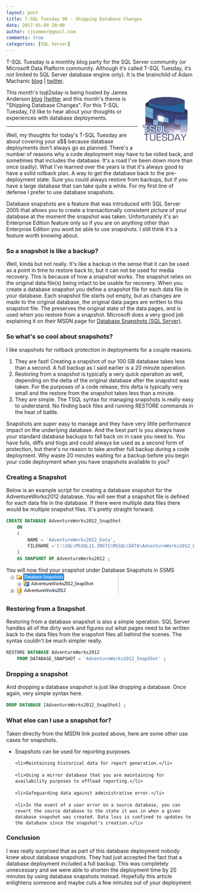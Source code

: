```yaml
---
layout: post
title: T-SQL Tuesday 90 - Shipping Database Changes
date: 2017-05-09 20:00
author: cjsommer@gmail.com
comments: true
categories: [SQL Server]
---
```

T-SQL Tuesday is a monthly blog party for the SQL Server community (or Microsoft Data Platform community. Although it’s called T-SQL Tuesday, it’s not limited to SQL Server database engine only). It is the brainchild of Adam Machanic [blog](http://sqlblog.com/blogs/adam_machanic/) &#124; [twitter](https://twitter.com/AdamMachanic).

<img src="/img/TSQLTuesday.jpg" alt="tsql2sday" align="right">

This month's tsql2sday is being hosted by James Anderson [blog](http://thedatabaseavenger.com/2017/05/t-sql-tuesday-shipping-database-changes/) &#124;[twitter](https://twitter.com/DatabaseAvenger) and this month's theme is "Shipping Database Changes". For this T-SQL Tuesday, I’d like to hear about your thoughts or experiences with database deployments.

<hr>

Well, my thoughts for today's T-SQL Tuesday are about covering your a$$ because database deployments don't always go as planned. There's a number of reasons why a code deployment may have to be rolled back, and sometimes that includes the database. It's a road I've been down more than once (sadly). What I've learned over the years is that it's always good to have a solid rollback plan. A way to get the database back to the pre-deployment state. Sure you could always restore from backups, but if you have a large database that can take quite a while. For my first line of defense I prefer to use database snapshots.

Database snapshots are a feature that was introduced with SQL Server 2005 that allows you to create a transactionally consistent picture of your database at the moment the snapshot was taken. Unfortunately it's an Enterprise Edition feature only so if you are on anything other than Enterprise Edition you wont be able to use snapshots. I still think it's a feature worth knowing about.

<h3>So a snapshot is like a backup?</h3>
Well, kinda but not really. It's like a backup in the sense that it can be used as a point in time to restore back to, but it can not be used for media recovery. This is because of how a snapshot works. The snapshot relies on the original data file(s) being intact to be usable for recovery. When you create a database snapshot you define a snapshot file for each data file in your database. Each snapshot file starts out empty, but as changes are made to the original database, the original data pages are written to this snapshot file. The preserves the original state of the data pages, and is used when you restore from a snapshot. Microsoft does a very good job explaining it on their MSDN page for <a href="https://msdn.microsoft.com/en-us/library/ms175158(v=sql.120).aspx" target="_blank">Database Snapshots (SQL Server)</a>.

<h3>So what's so cool about snapshots?</h3>
I like snapshots for rollback protection in deployments for a couple reasons. 
<ol>
<li>They are fast! Creating a snapshot of our 100 GB database takes less than a second. A full backup as I said earlier is a 20 minute operation.</li>
<li>Restoring from a snapshot is typically a very quick operation as well, depending on the delta of the original database after the snapshot was taken. For the purposes of a code release, this delta is typically very small and the restore from the snapshot takes less than a minute.</li>
<li>They are simple. The TSQL syntax for managing snapshots is really easy to understand. No finding back files and running RESTORE commands in the heat of battle.
</ol>

Snapshots are super easy to manage and they have very little performance impact on the underlying database. And the best part is you always have your standard database backups to fall back on in case you need to. You have fulls, diffs and tlogs and could always be used as a second form of protection, but there's no reason to take another full backup during a code deployment. Why waste 20 minutes waiting for a backup before you begin your code deployment when you have snapshots available to you?

<h3>Creating a Snapshot</h3>
Below is an example script for creating a database snapshot for the AdventureWorks2012 database. You will see that a snapshot file is defined for each data file in the database. If there were multiple data files there would be multiple snapshot files. It's pretty straight forward.

```sql
CREATE DATABASE AdventureWorks2012_SnapShot
    ON
    (
        NAME = 'AdventureWorks2012_Data',
        FILENAME ='C:\SQL\MSSQL11.INST1\MSSQL\DATA\AdventureWorks2012_Data.ss'
    ) 
    AS SNAPSHOT OF AdventureWorks2012 ;
```

You will now find your snapshot under Database Snapshots in SSMS
<a href="/img/2015/09/DatabaseSnapshots.png"><img src="/img/2015/09/DatabaseSnapshots.png" alt="DatabaseSnapshots" width="302" height="59" class="alignnone size-full wp-image-933" /></a>

<h3>Restoring from a Snapshot</h3>
Restoring from a database snapshot is also a simple operation. SQL Server handles all of the dirty work and figures out what pages need to be written back to the data files from the snapshot files all behind the scenes. The syntax couldn't be much simpler really.

```sql
RESTORE DATABASE AdventureWorks2012 
    FROM DATABASE_SNAPSHOT = 'AdventureWorks2012_SnapShot' ;
```

<h3>Dropping a snapshot</h3>
And dropping a database snapshot is just like dropping a database. Once again, very simple syntax here. 

```sql
DROP DATABASE [AdventureWorks2012_SnapShot] ;
```

<h3>What else can I use a snapshot for?</h3>
Taken directly from the MSDN link posted above, here are some other use cases for snapshots.
<ul>
	<li>Snapshots can be used for reporting purposes.</li>

	<li>Maintaining historical data for report generation.</li>

	<li>Using a mirror database that you are maintaining for availability purposes to offload reporting.</li>

	<li>Safeguarding data against administrative error.</li>

	<li>In the event of a user error on a source database, you can revert the source database to the state it was in when a given database snapshot was created. Data loss is confined to updates to the database since the snapshot's creation.</li>

</ul>

<h3>Conclusion</h3>
I was really surprised that as part of this database deployment nobody knew about database snapshots. They had just accepted the fact that a database deployment included a full backup. This was completely unnecessary and we were able to shorten the deployment time by 20 minutes by using database snapshots instead. Hopefully this article enlightens someone and maybe cuts a few minutes out of your deployment.
